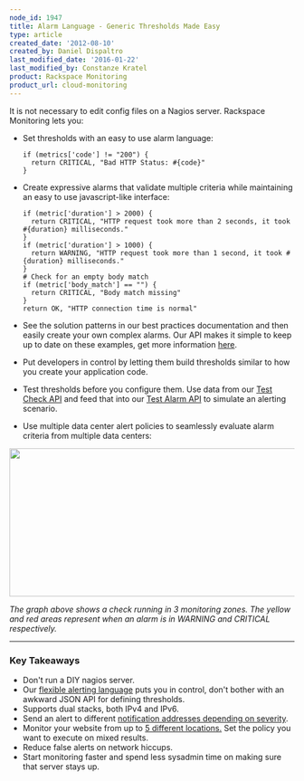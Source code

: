 ```yaml
---
node_id: 1947
title: Alarm Language - Generic Thresholds Made Easy
type: article
created_date: '2012-08-10'
created_by: Daniel Dispaltro
last_modified_date: '2016-01-22'
last_modified_by: Constanze Kratel
product: Rackspace Monitoring
product_url: cloud-monitoring
---
```


It is not necessary to edit config files on a Nagios server. Rackspace
Monitoring lets you:

-   Set thresholds with an easy to use alarm language:

        if (metrics['code'] != "200") {
          return CRITICAL, "Bad HTTP Status: #{code}"
        }

-   Create expressive alarms that validate multiple criteria while
    maintaining an easy to use javascript-like interface:

        if (metric['duration'] > 2000) {
          return CRITICAL, "HTTP request took more than 2 seconds, it took #{duration} milliseconds."
        }
        if (metric['duration'] > 1000) {
          return WARNING, "HTTP request took more than 1 second, it took #{duration} milliseconds."
        }
        # Check for an empty body match
        if (metric['body_match'] == "") {
          return CRITICAL, "Body match missing"
        }
        return OK, "HTTP connection time is normal"

-   See the solution patterns in our best practices documentation and
    then easily create your own complex alarms. Our API makes it simple
    to keep up to date on these examples, get more information
    [here](https://developer.rackspace.com/docs/cloud-monitoring/v1/developer-guide/#document-api-operations/alarm-example-operations).
-   Put developers in control by letting them build thresholds similar
    to how you create your application code.
-   Test thresholds before you configure them. Use data from our [Test
    Check
    API](https://developer.rackspace.com/docs/cloud-monitoring/v1/developer-guide/#testing-the-check)
    and feed that into our [Test Alarm
    API](https://developer.rackspace.com/docs/cloud-monitoring/v1/developer-guide/#test-an-alarm)
    to simulate an alerting scenario.
-   Use multiple data center alert policies to seamlessly evaluate alarm
    criteria from multiple data centers:

<img src="https://8026b2e3760e2433679c-fffceaebb8c6ee053c935e8915a3fbe7.ssl.cf2.rackcdn.com/field/image/Alarm%20Visualization_0.png" width="717" height="262" />

*The graph above shows a check running in 3 monitoring zones. The yellow
and red areas represent when an alarm is in WARNING and CRITICAL
respectively.*

------------------------------------------------------------------------

### Key Takeaways

-   Don't run a DIY nagios server.
-   Our [flexible alerting
    language](https://developer.rackspace.com/docs/cloud-monitoring/v1/developer-guide/#alarm-language)
    puts you in control, don't bother with an awkward JSON API for
    defining thresholds.
-   Supports dual stacks, both IPv4 and IPv6.
-   Send an alert to different [notification addresses depending on
    severity](https://developer.rackspace.com/docs/cloud-monitoring/v1/developer-guide/#document-api-operations/notification-plans-operations).
-   Monitor your website from up to [5
    different locations.](https://developer.rackspace.com/docs/cloud-monitoring/v1/developer-guide/#listing-monitoring-zones)
    Set the policy you want to execute on mixed results.
-   Reduce false alerts on network hiccups.
-   Start monitoring faster and spend less sysadmin time on making sure
    that server stays up.
